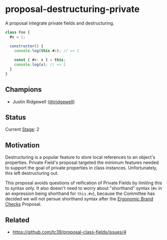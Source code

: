 # proposal-destructuring-private

A proposal integrate private fields and destructuring.

```js
class Foo {
  #x = 1;

  constructor() {
    console.log(this.#x); // => 1
    
    const { #x: x } = this;
    console.log(x); // => 1
  }
}
```

## Champions

- Justin Ridgewell ([@jridgewell](https://github.com/jridgewell/))

## Status

Current [Stage](https://tc39.es/process-document/): 2

## Motivation

Destructuring is a popular feature to store local references to an
object's properties. Private Field's proposal targeted the minimum
features needed to support the goal of private properties in class
instances. Unfortunately, this left destructuring out.

This proposal avoids questions of reification of Private Fields by
limiting this to syntax only. It also doesn't need to worry about
"shorthand" syntax (`#x` in an expression being shorthand for
`this.#x`), because the Committee has decided we will not persue
shorthand syntax after the [Ergonomic Brand Checks][ergo-brand-check]
Proposal.

## Related

- https://github.com/tc39/proposal-class-fields/issues/4

[ergo-brand-check]: https://github.com/tc39/proposal-private-fields-in-in
